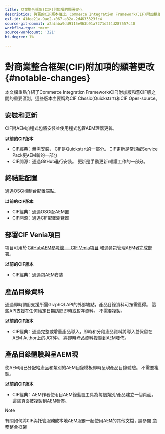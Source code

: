 ```yaml
---
title: 商業整合框架(CIF)附加項的顯著變化
description: 與舊的CIF版本相比，Commerce Integration Framework(CIF)附加模組發生了顯著變化。
exl-id: 41dee21a-9ae2-4067-a32a-2d4633323fc4
source-git-commit: a2ababa9dd9115e963b91a7271d204d287557c40
workflow-type: tm+mt
source-wordcount: '321'
ht-degree: 1%

---
```


# 對商業整合框架(CIF)附加項的顯著更改{#notable-changes}

本文檔重點介紹了Commerce Integration Framework(CIF)附加版和舊CIF版之間的重要區別，這些版本主要稱為CIF Classic(Quickstart)和CIF Open-source。

## 安裝和更新

CIF附AEM加程式包將安裝並使用程式包管AEM理器更新。

**以前的CIF版本**

* CIF經典：無需安裝， CIF是Quickstart的一部分。 CIF更新是常規或Service Pack更AEM新的一部分
* CIF開源：通過GitHub進行安裝。 更新是手動更新/維護工作的一部分。

## 終結點配置

通過OSGi控制台配置端點。

**以前的CIF版本**

* CIF經典：通過OSGi配AEM置
* CIF開源：通過CIF配置瀏覽器

## 部署CIF Venia項目

項目可用於 [GitHubAEM參考線 — CIF Venia項目](https://github.com/adobe/aem-cif-guides-venia) 和通過包管理AEM器完成部署。

**以前的CIF版本**

* CIF經典：通過包AEM安裝

## 產品目錄資料

通過即時調用支援所需GraphQLAPI的外部端點，產品目錄資料可按需獲得。 這些API支援在任何給定日期訪問即時或暫存資料。 不需要複製。

**以前的CIF版本**

* CIF經典：通過完整或增量產品導入，即時和分段產品資料將導入並保留在AEM Author上的JCR中。 將即時產品資料複製到AEM發佈。

## 產品目錄體驗與呈AEM現

使AEM用已分配給產品和類別的AEM目錄模板即時呈現產品目錄體驗。 不需要複製。

**以前的CIF版本**

* CIF經典：AEM作者使用目AEM錄藍圖工具為每個類別/產品建立一個頁面。 這些頁面被複製到AEM發佈。

>[!NOTE]
>
>有關如何將CIF與托管服務或本地AEM服務一起使用AEM的其他文檔，請參閱 [商務整合框架](https://www.adobe.io/apis/experiencecloud/commerce-integration-framework/getting-started.html)

